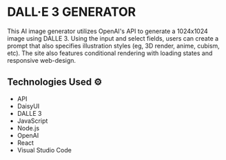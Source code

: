 # DALL·E 3 GENERATOR

This AI image generator utilizes OpenAI's API to generate a 1024x1024 image using DALLE 3. Using the input and select fields, users can create a prompt that also specifies illustration styles (eg, 3D render, anime, cubism, etc). The site also features conditional rendering with loading states and responsive web-design.

## Technologies Used ⚙

- API
- DaisyUI
- DALLE 3
- JavaScript
- Node.js
- OpenAI
- React
- Visual Studio Code
